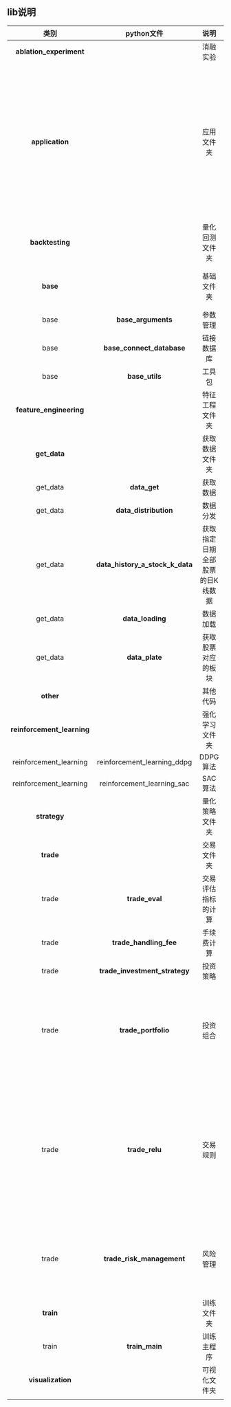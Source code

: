 ## lib说明

|            类别            |           python文件            |              说明               |                            备注                             |
| :------------------------: | :-----------------------------: | :-----------------------------: | :---------------------------------------------------------: |
|  **ablation_experiment**   |                                 |            消融实验             |                                                             |
|      **application**       |                                 |           应用文件夹            |  在这一层通过控制变量来对指定金额、策略、历史数据进行回测   |
|      **backtesting**       |                                 |         量化回测文件夹          |                                                             |
|          **base**          |                                 |           基础文件夹            |                      工具包和数据获取                       |
|            base            |       **base_arguments**        |            参数管理             |                                                             |
|            base            |    **base_connect_database**    |           链接数据库            |                                                             |
|            base            |         **base_utils**          |             工具包              |                                                             |
|  **feature_engineering**   |                                 |         特征工程文件夹          |                                                             |
|        **get_data**        |                                 |         获取数据文件夹          |                                                             |
|          get_data          |          **data_get**           |            获取数据             |                                                             |
|          get_data          |      **data_distribution**      |            数据分发             |                                                             |
|          get_data          | **data_history_a_stock_k_data** | 获取指定日期全部股票的日K线数据 |                                                             |
|          get_data          |        **data_loading**         |            数据加载             |                                                             |
|          get_data          |         **data_plate**          |       获取股票对应的板块        |                                                             |
|         **other**          |                                 |            其他代码             |                                                             |
| **reinforcement_learning** |                                 |         强化学习文件夹          |                                                             |
|   reinforcement_learning   |   reinforcement_learning_ddpg   |            DDPG算法             |                                                             |
|   reinforcement_learning   |   reinforcement_learning_sac    |             SAC算法             |                                                             |
|        **strategy**        |                                 |         量化策略文件夹          |                                                             |
|         **trade**          |                                 |           交易文件夹            |                                                             |
|           trade            |         **trade_eval**          |       交易评估指标的计算        |                                                             |
|           trade            |     **trade_handling_fee**      |           手续费计算            |                                                             |
|           trade            |  **trade_investment_strategy**  |            投资策略             |                                                             |
|           trade            |       **trade_portfolio**       |            投资组合             |            通过投资组合来获得更稳定的收益和复利             |
|           trade            |         **trade_relu**          |            交易规则             | ETF交易没限制，普通股票>100股<br />周末不交易、节假日不交易 |
|           trade            |    **trade_risk_management**    |            风险管理             |                  评估股票、交易的风险程度                   |
|         **train**          |                                 |           训练文件夹            |                                                             |
|           train            |         **train_main**          |           训练主程序            |                                                             |
|     **visualization**      |                                 |          可视化文件夹           |                                                             |
|                            |                                 |                                 |                                                             |



